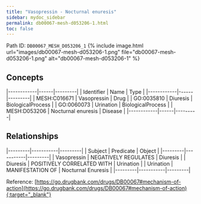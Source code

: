 ```yaml
---
title: "Vasopressin - Nocturnal enuresis"
sidebar: mydoc_sidebar
permalink: db00067-mesh-d053206-1.html
toc: false 
---
```



Path ID: `DB00067_MESH_D053206_1`
{% include image.html url="images/db00067-mesh-d053206-1.png" file="db00067-mesh-d053206-1.png" alt="db00067-mesh-d053206-1" %}

## Concepts

|------------|------|---------|
| Identifier | Name | Type    |
|------------|------|---------|
| MESH:C016671 | Vasopressin | Drug |
| GO:0035810 | Diuresis | BiologicalProcess |
| GO:0060073 | Urination | BiologicalProcess |
| MESH:D053206 | Nocturnal enuresis | Disease |
|------------|------|---------|

## Relationships

|---------|-----------|---------|
| Subject | Predicate | Object  |
|---------|-----------|---------|
| Vasopressin | NEGATIVELY REGULATES | Diuresis |
| Diuresis | POSITIVELY CORRELATED WITH | Urination |
| Urination | MANIFESTATION OF | Nocturnal Enuresis |
|---------|-----------|---------|

Reference: [https://go.drugbank.com/drugs/DB00067#mechanism-of-action](https://go.drugbank.com/drugs/DB00067#mechanism-of-action){:target="_blank"}